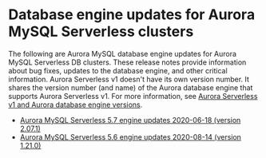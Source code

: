 # Database engine updates for Aurora MySQL Serverless clusters<a name="AuroraMySQL.Updates.ServerlessUpdates"></a>

The following are Aurora MySQL database engine updates for Aurora MySQL Serverless DB clusters\. These release notes provide information about bug fixes, updates to the database engine, and other critical information\. Aurora Serverless v1 doesn't have its own version number\. It shares the version number \(and name\) of the Aurora database engine that supports Aurora Serverless v1\. For more information, see [Aurora Serverless v1 and Aurora database engine versions](aurora-serverless.relnotes.md)\. <a name="aurora_serverless_2x_updates"></a>
+  [Aurora MySQL Serverless 5\.7 engine updates 2020\-06\-18 \(version 2\.07\.1\)](AuroraMySQL.Updates.serverless_2_07_01.md) <a name="aurora_serverless_1x_updates"></a>
+  [Aurora MySQL Serverless 5\.6 engine updates 2020\-08\-14 \(version 1\.21\.0\)](AuroraMySQL.Updates.serverless_1_21_00.md) 